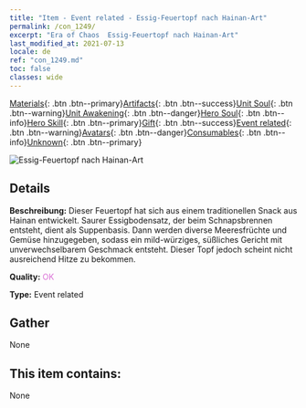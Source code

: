 ```yaml
---
title: "Item - Event related - Essig-Feuertopf nach Hainan-Art"
permalink: /con_1249/
excerpt: "Era of Chaos  Essig-Feuertopf nach Hainan-Art"
last_modified_at: 2021-07-13
locale: de
ref: "con_1249.md"
toc: false
classes: wide
---
```

 [Materials](/ItemsDE/){: .btn .btn--primary}[Artifacts](/ItemsDE/Artifacts/){: .btn .btn--success}[Unit Soul](/ItemsDE/UnitSoul/){: .btn .btn--warning}[Unit Awakening](/ItemsDE/UnitAwakening/){: .btn .btn--danger}[Hero Soul](/ItemsDE/HeroSoul/){: .btn .btn--info}[Hero Skill](/ItemsDE/HeroSkill/){: .btn .btn--primary}[Gift](/ItemsDE/Gift/){: .btn .btn--success}[Event related](/ItemsDE/Events/){: .btn .btn--warning}[Avatars](/ItemsDE/Avatars/){: .btn .btn--danger}[Consumables](/ItemsDE/Consumables/){: .btn .btn--info}[Unknown](/ItemsDE/Unknown/){: .btn .btn--primary}

 ![Essig-Feuertopf nach Hainan-Art](/images/t/i_81532331.png)

## Details
 **Beschreibung:** Dieser Feuertopf hat sich aus einem traditionellen Snack aus Hainan entwickelt. Saurer Essigbodensatz, der beim Schnapsbrennen entsteht, dient als Suppenbasis. Dann werden diverse Meeresfrüchte und Gemüse hinzugegeben, sodass ein mild-würziges, süßliches Gericht mit unverwechselbarem Geschmack entsteht. Dieser Topf jedoch scheint nicht ausreichend Hitze zu bekommen.

 **Quality:** <span style="color: #DA70D6">OK</span>

 **Type:** Event related

## Gather

  None

## This item contains:

  None


